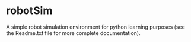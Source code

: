 # robotSim
A simple robot simulation environment for python learning purposes (see the Readme.txt file for more complete documentation).
